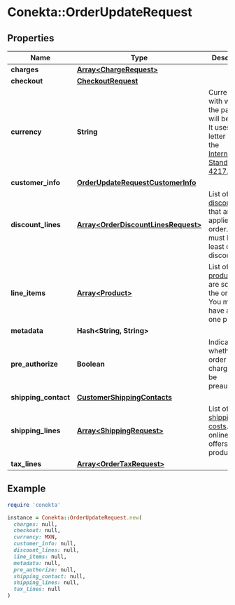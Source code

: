 # Conekta::OrderUpdateRequest

## Properties

| Name | Type | Description | Notes |
| ---- | ---- | ----------- | ----- |
| **charges** | [**Array&lt;ChargeRequest&gt;**](ChargeRequest.md) |  | [optional] |
| **checkout** | [**CheckoutRequest**](CheckoutRequest.md) |  | [optional] |
| **currency** | **String** | Currency with which the payment will be made. It uses the 3-letter code of the [International Standard ISO 4217.](https://es.wikipedia.org/wiki/ISO_4217) | [optional] |
| **customer_info** | [**OrderUpdateRequestCustomerInfo**](OrderUpdateRequestCustomerInfo.md) |  | [optional] |
| **discount_lines** | [**Array&lt;OrderDiscountLinesRequest&gt;**](OrderDiscountLinesRequest.md) | List of [discounts](https://developers.conekta.com/v2.1.0/reference/orderscreatediscountline) that are applied to the order. You must have at least one discount. | [optional] |
| **line_items** | [**Array&lt;Product&gt;**](Product.md) | List of [products](https://developers.conekta.com/v2.1.0/reference/orderscreateproduct) that are sold in the order. You must have at least one product. | [optional] |
| **metadata** | **Hash&lt;String, String&gt;** |  | [optional] |
| **pre_authorize** | **Boolean** | Indicates whether the order charges must be preauthorized | [optional][default to false] |
| **shipping_contact** | [**CustomerShippingContacts**](CustomerShippingContacts.md) |  | [optional] |
| **shipping_lines** | [**Array&lt;ShippingRequest&gt;**](ShippingRequest.md) | List of [shipping costs](https://developers.conekta.com/v2.1.0/reference/orderscreateshipping). If the online store offers digital products. | [optional] |
| **tax_lines** | [**Array&lt;OrderTaxRequest&gt;**](OrderTaxRequest.md) |  | [optional] |

## Example

```ruby
require 'conekta'

instance = Conekta::OrderUpdateRequest.new(
  charges: null,
  checkout: null,
  currency: MXN,
  customer_info: null,
  discount_lines: null,
  line_items: null,
  metadata: null,
  pre_authorize: null,
  shipping_contact: null,
  shipping_lines: null,
  tax_lines: null
)
```

